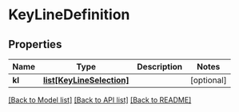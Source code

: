 # KeyLineDefinition

## Properties
Name | Type | Description | Notes
------------ | ------------- | ------------- | -------------
**kl** | [**list[KeyLineSelection]**](KeyLineSelection.md) |  | [optional] 

[[Back to Model list]](../README.md#documentation-for-models) [[Back to API list]](../README.md#documentation-for-api-endpoints) [[Back to README]](../README.md)


